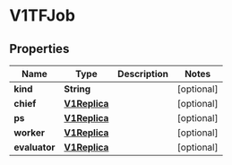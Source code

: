 
# V1TFJob

## Properties
Name | Type | Description | Notes
------------ | ------------- | ------------- | -------------
**kind** | **String** |  |  [optional]
**chief** | [**V1Replica**](V1Replica.md) |  |  [optional]
**ps** | [**V1Replica**](V1Replica.md) |  |  [optional]
**worker** | [**V1Replica**](V1Replica.md) |  |  [optional]
**evaluator** | [**V1Replica**](V1Replica.md) |  |  [optional]



